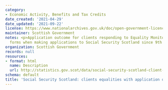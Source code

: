 ```yaml
---
category:
- Economic Activity, Benefits and Tax Credits
date_created: '2021-04-29'
date_updated: '2021-09-22'
license: https://www.nationalarchives.gov.uk/doc/open-government-licence/version/3/
maintainer: Scottish Government
notes: <p>Application outcome for clients responding to Equality Monitoring and Feedback
  forms when making applications to Social Security Scotland since 9th December 2019.</p>
organization: Scottish Government
records: null
resources:
- format: html
  name: Description
  url: http://statistics.gov.scot/data/social-security-scotland-client-equalities-with-application-outcome
schema: default
title: 'Social Security Scotland: clients equalities with application outcome'
---
```


